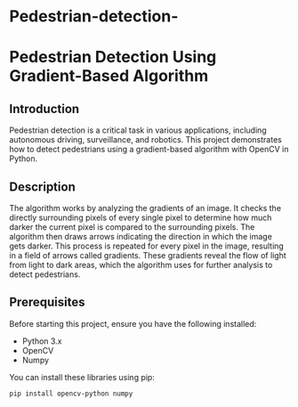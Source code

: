 # Pedestrian-detection-
# Pedestrian Detection Using Gradient-Based Algorithm

## Introduction

Pedestrian detection is a critical task in various applications, including autonomous driving, surveillance, and robotics. This project demonstrates how to detect pedestrians using a gradient-based algorithm with OpenCV in Python.

## Description

The algorithm works by analyzing the gradients of an image. It checks the directly surrounding pixels of every single pixel to determine how much darker the current pixel is compared to the surrounding pixels. The algorithm then draws arrows indicating the direction in which the image gets darker. This process is repeated for every pixel in the image, resulting in a field of arrows called gradients. These gradients reveal the flow of light from light to dark areas, which the algorithm uses for further analysis to detect pedestrians.

## Prerequisites

Before starting this project, ensure you have the following installed:
- Python 3.x
- OpenCV
- Numpy

You can install these libraries using pip:
```bash
pip install opencv-python numpy
